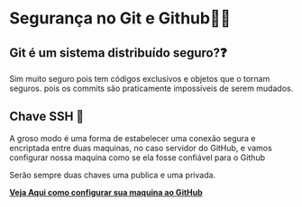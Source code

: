 # Segurança no Git e Github:policeman:





## Git é um sistema distribuído seguro?:question:

Sim muito seguro pois tem códigos exclusivos e objetos que o tornam seguros. pois os commits são praticamente impossíveis de serem mudados.



## Chave SSH  :key:

A groso modo é uma forma de estabelecer uma conexão segura e encriptada entre duas maquinas, no caso servidor do GitHub, e vamos configurar nossa maquina como se ela fosse confiável para o Github

Serão sempre duas chaves uma publica e uma privada.

[**Veja Aqui como configurar sua maquina ao GitHub**](https://www.youtube.com/watch?v=7YVQLZp1jb0)

 